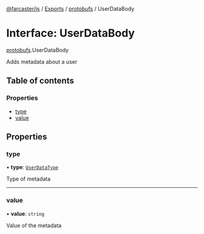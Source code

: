 [@farcaster/js](../README.md) / [Exports](../modules.md) / [protobufs](../modules/protobufs.md) / UserDataBody

# Interface: UserDataBody

[protobufs](../modules/protobufs.md).UserDataBody

Adds metadata about a user

## Table of contents

### Properties

- [type](protobufs.UserDataBody.md#type)
- [value](protobufs.UserDataBody.md#value)

## Properties

### type

• **type**: [`UserDataType`](../enums/protobufs.UserDataType.md)

Type of metadata

___

### value

• **value**: `string`

Value of the metadata
